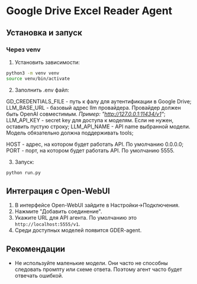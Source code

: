 # Google Drive Excel Reader Agent

## Установка и запуск

### Через venv
 
1) Установить зависимости: 

```bash
python3 -m venv venv
source venv/bin/activate
```

2) Заполнить .env файл:

GD_CREDENTIALS_FILE - путь к фалу для аутентификации в Google Drive;
LLM_BASE_URL - базовый адрес llm провайдера. Провайдер должен быть OpenAI совместимым. *Пример: "http://127.0.0.1:11434/v1"*;
LLM_API_KEY - secret key для доступа к моделям. Если не нужен, оставить пустую строку;
LLM_API_NAME - API name выбранной модели. Модель обязательно должна поддерживать tools;

HOST - адрес, на котором будет работать API. По умолчанию 0.0.0.0;
PORT - порт,  на котором будет работать API. По умолчанию 5555.

3) Запуск:

```bash
python run.py
```

## Интеграция с Open-WebUI

1) В интерфейсе Open-WebUI зайдите в Настройки->Подключения.
2) Нажмите "Добавить соединение".
3) Укажите URL для API агента. По умолчанию это `http://localhost:5555/v1`.
4) Среди доступных моделей появится GDER-agent.


## Рекомендации

- Не используйте маленькие модели. Они часто не способны следовать промпту или схеме ответа. Поэтому агент часто будет отвечать ошибкой.